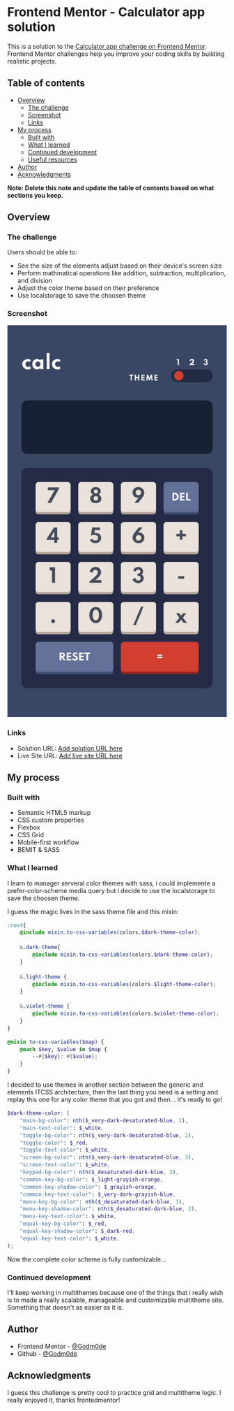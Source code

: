 # Frontend Mentor - Calculator app solution

This is a solution to the [Calculator app challenge on Frontend Mentor](https://www.frontendmentor.io/challenges/calculator-app-9lteq5N29). Frontend Mentor challenges help you improve your coding skills by building realistic projects. 

## Table of contents

- [Overview](#overview)
  - [The challenge](#the-challenge)
  - [Screenshot](#screenshot)
  - [Links](#links)
- [My process](#my-process)
  - [Built with](#built-with)
  - [What I learned](#what-i-learned)
  - [Continued development](#continued-development)
  - [Useful resources](#useful-resources)
- [Author](#author)
- [Acknowledgments](#acknowledgments)

**Note: Delete this note and update the table of contents based on what sections you keep.**

## Overview

### The challenge

Users should be able to:

- See the size of the elements adjust based on their device's screen size
- Perform mathmatical operations like addition, subtraction, multiplication, and division
- Adjust the color theme based on their preference
- Use localstorage to save the choosen theme

### Screenshot

![](./screenshot.jpg)

### Links

- Solution URL: [Add solution URL here](https://www.frontendmentor.io/solutions/calculator-multitheme-PIC063pAa)
- Live Site URL: [Add live site URL here](https://dmunoz-git.github.io/calculator-pwa/)

## My process

### Built with

- Semantic HTML5 markup
- CSS custom properties
- Flexbox
- CSS Grid
- Mobile-first workflow
- BEMIT & SASS

### What I learned

I learn to manager serveral color themes with sass, i could implemente a prefer-color-scheme media query but i decide to use the localstorage to save the choosen theme.

I guess the magic lives in the sass theme file and this mixin:

```scss
:root{
    @include mixin.to-css-variables(colors.$dark-theme-color);
    
    &.dark-theme{
        @include mixin.to-css-variables(colors.$dark-theme-color);
    }

    &.light-theme {
        @include mixin.to-css-variables(colors.$light-theme-color);
    }
    
    &.violet-theme {
        @include mixin.to-css-variables(colors.$violet-theme-color);
    }
}
```
```scss
@mixin to-css-variables($map) {
    @each $key, $value in $map {
        --#{$key}: #{$value};
    }
}
```

I decided to use themes in another section between the generic and elements ITCSS architecture, then the last thing you need is a setting and replay this
one for any color theme that you got and then... it's ready to go!

```scss
$dark-theme-color: (
    "main-bg-color": nth($_very-dark-desaturated-blue, 1),
    "main-text-color": $_white,
    "toggle-bg-color": nth($_very-dark-desaturated-blue, 2),
    "toggle-color": $_red,
    "toggle-text-color": $_white,
    "screen-bg-color": nth($_very-dark-desaturated-blue, 3),
    "screen-text-color": $_white,
    "keypad-bg-color": nth($_desaturated-dark-blue, 3),
    "common-key-bg-color": $_light-grayish-orange,
    "common-key-shadow-color": $_grayish-orange,
    "common-key-text-color": $_very-dark-grayish-blue,
    "menu-key-bg-color": nth($_desaturated-dark-blue, 1),
    "menu-key-shadow-color": nth($_desaturated-dark-blue, 2),
    "menu-key-text-color": $_white,
    "equal-key-bg-color": $_red,
    "equal-key-shadow-color": $_dark-red,
    "equal-key-text-color": $_white,
);
```
Now the complete color scheme is fully customizable...

### Continued development

I'll keep working in multithemes because one of the things that i really wish is to made a really scalable, manageable and customizable multitheme site. Something that doesn't as easier
as it is.

## Author

- Frontend Mentor - [@Godm0de](https://www.frontendmentor.io/profile/Godm0de)
- Github - [@Godm0de](https://github.com/)

## Acknowledgments

I guess this challenge is pretty cool to practice grid and multitheme logic. I really enjoyed it, thanks frontedmentor!
